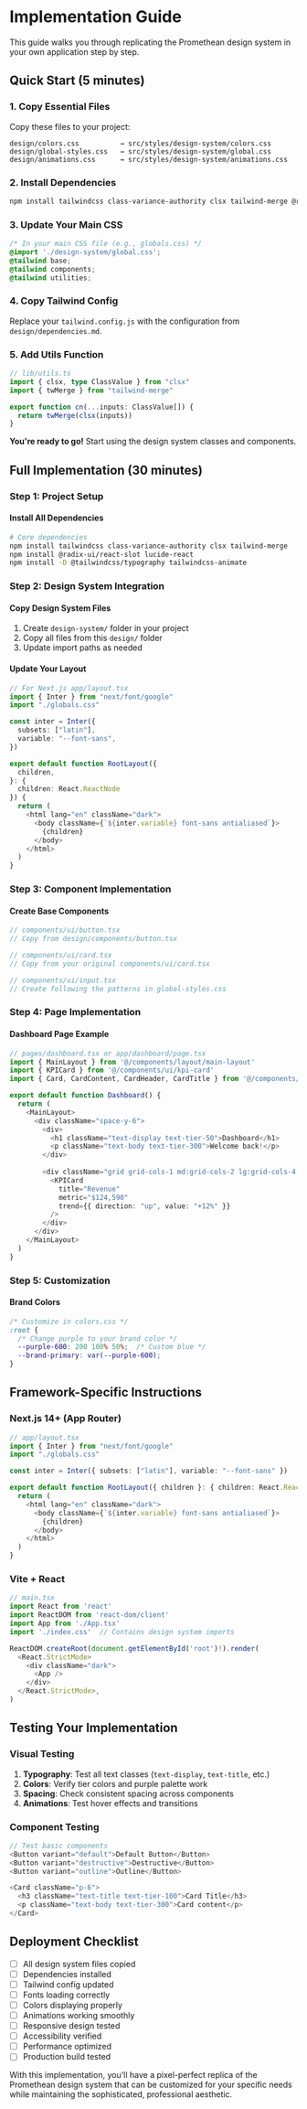 # Implementation Guide

This guide walks you through replicating the Promethean design system in your own application step by step.

## Quick Start (5 minutes)

### 1. Copy Essential Files
Copy these files to your project:
```
design/colors.css          → src/styles/design-system/colors.css
design/global-styles.css   → src/styles/design-system/global.css
design/animations.css      → src/styles/design-system/animations.css
```

### 2. Install Dependencies
```bash
npm install tailwindcss class-variance-authority clsx tailwind-merge @radix-ui/react-slot lucide-react
```

### 3. Update Your Main CSS
```css
/* In your main CSS file (e.g., globals.css) */
@import './design-system/global.css';
@tailwind base;
@tailwind components;
@tailwind utilities;
```

### 4. Copy Tailwind Config
Replace your `tailwind.config.js` with the configuration from `design/dependencies.md`.

### 5. Add Utils Function
```typescript
// lib/utils.ts
import { clsx, type ClassValue } from "clsx"
import { twMerge } from "tailwind-merge"

export function cn(...inputs: ClassValue[]) {
  return twMerge(clsx(inputs))
}
```

**You're ready to go!** Start using the design system classes and components.

## Full Implementation (30 minutes)

### Step 1: Project Setup

#### Install All Dependencies
```bash
# Core dependencies
npm install tailwindcss class-variance-authority clsx tailwind-merge
npm install @radix-ui/react-slot lucide-react
npm install -D @tailwindcss/typography tailwindcss-animate
```

### Step 2: Design System Integration

#### Copy Design System Files
1. Create `design-system/` folder in your project
2. Copy all files from this `design/` folder
3. Update import paths as needed

#### Update Your Layout
```typescript
// For Next.js app/layout.tsx
import { Inter } from "next/font/google"
import "./globals.css"

const inter = Inter({ 
  subsets: ["latin"],
  variable: "--font-sans",
})

export default function RootLayout({
  children,
}: {
  children: React.ReactNode
}) {
  return (
    <html lang="en" className="dark">
      <body className={`${inter.variable} font-sans antialiased`}>
        {children}
      </body>
    </html>
  )
}
```

### Step 3: Component Implementation

#### Create Base Components
```typescript
// components/ui/button.tsx
// Copy from design/components/button.tsx

// components/ui/card.tsx  
// Copy from your original components/ui/card.tsx

// components/ui/input.tsx
// Create following the patterns in global-styles.css
```

### Step 4: Page Implementation

#### Dashboard Page Example
```typescript
// pages/dashboard.tsx or app/dashboard/page.tsx
import { MainLayout } from '@/components/layout/main-layout'
import { KPICard } from '@/components/ui/kpi-card'
import { Card, CardContent, CardHeader, CardTitle } from '@/components/ui/card'

export default function Dashboard() {
  return (
    <MainLayout>
      <div className="space-y-6">
        <div>
          <h1 className="text-display text-tier-50">Dashboard</h1>
          <p className="text-body text-tier-300">Welcome back!</p>
        </div>
        
        <div className="grid grid-cols-1 md:grid-cols-2 lg:grid-cols-4 gap-6">
          <KPICard 
            title="Revenue" 
            metric="$124,590" 
            trend={{ direction: "up", value: "+12%" }}
          />
        </div>
      </div>
    </MainLayout>
  )
}
```

### Step 5: Customization

#### Brand Colors
```css
/* Customize in colors.css */
:root {
  /* Change purple to your brand color */
  --purple-600: 200 100% 50%;  /* Custom blue */
  --brand-primary: var(--purple-600);
}
```

## Framework-Specific Instructions

### Next.js 14+ (App Router)
```typescript
// app/layout.tsx
import { Inter } from "next/font/google"
import "./globals.css"

const inter = Inter({ subsets: ["latin"], variable: "--font-sans" })

export default function RootLayout({ children }: { children: React.ReactNode }) {
  return (
    <html lang="en" className="dark">
      <body className={`${inter.variable} font-sans antialiased`}>
        {children}
      </body>
    </html>
  )
}
```

### Vite + React
```typescript
// main.tsx
import React from 'react'
import ReactDOM from 'react-dom/client'
import App from './App.tsx'
import './index.css'  // Contains design system imports

ReactDOM.createRoot(document.getElementById('root')!).render(
  <React.StrictMode>
    <div className="dark">
      <App />
    </div>
  </React.StrictMode>,
)
```

## Testing Your Implementation

### Visual Testing
1. **Typography**: Test all text classes (`text-display`, `text-title`, etc.)
2. **Colors**: Verify tier colors and purple palette work
3. **Spacing**: Check consistent spacing across components
4. **Animations**: Test hover effects and transitions

### Component Testing
```typescript
// Test basic components
<Button variant="default">Default Button</Button>
<Button variant="destructive">Destructive</Button>
<Button variant="outline">Outline</Button>

<Card className="p-6">
  <h3 className="text-title text-tier-100">Card Title</h3>
  <p className="text-body text-tier-300">Card content</p>
</Card>
```

## Deployment Checklist

- [ ] All design system files copied
- [ ] Dependencies installed
- [ ] Tailwind config updated  
- [ ] Fonts loading correctly
- [ ] Colors displaying properly
- [ ] Animations working smoothly
- [ ] Responsive design tested
- [ ] Accessibility verified
- [ ] Performance optimized
- [ ] Production build tested

With this implementation, you'll have a pixel-perfect replica of the Promethean design system that can be customized for your specific needs while maintaining the sophisticated, professional aesthetic. 